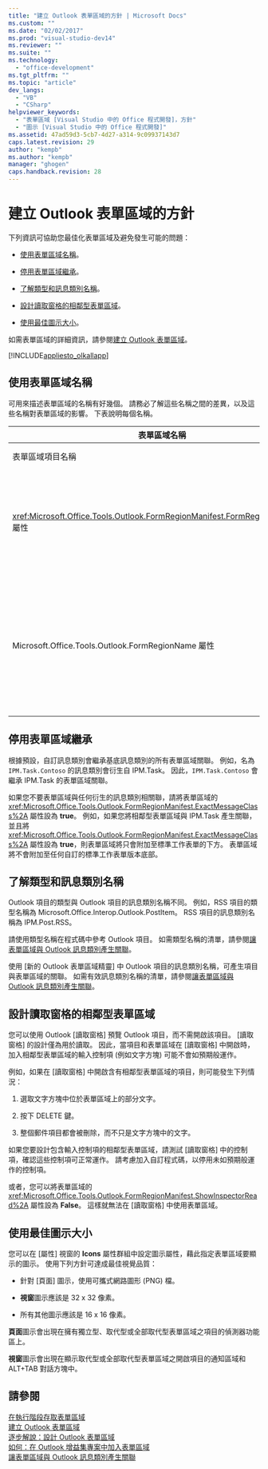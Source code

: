 ```yaml
---
title: "建立 Outlook 表單區域的方針 | Microsoft Docs"
ms.custom: ""
ms.date: "02/02/2017"
ms.prod: "visual-studio-dev14"
ms.reviewer: ""
ms.suite: ""
ms.technology: 
  - "office-development"
ms.tgt_pltfrm: ""
ms.topic: "article"
dev_langs: 
  - "VB"
  - "CSharp"
helpviewer_keywords: 
  - "表單區域 [Visual Studio 中的 Office 程式開發]，方針"
  - "圖示 [Visual Studio 中的 Office 程式開發]"
ms.assetid: 47ad59d3-5cb7-4d27-a314-9c09937143d7
caps.latest.revision: 29
author: "kempb"
ms.author: "kempb"
manager: "ghogen"
caps.handback.revision: 28
---
```

# 建立 Outlook 表單區域的方針
  下列資訊可協助您最佳化表單區域及避免發生可能的問題：  
  
-   [使用表單區域名稱](#UsingFormRegions)。  
  
-   [停用表單區域繼承](#DisablingInheritance)。  
  
-   [了解類型和訊息類別名稱](#ClassNames)。  
  
-   [設計讀取窗格的相鄰型表單區域](#ReadingPane)。  
  
-   [使用最佳圖示大小](#UsingOptimal)。  
  
 如需表單區域的詳細資訊，請參閱[建立 Outlook 表單區域](../vsto/creating-outlook-form-regions.md)。  
  
 [!INCLUDE[appliesto_olkallapp](../vsto/includes/appliesto-olkallapp-md.md)]  
  
##  <a name="UsingFormRegions"></a> 使用表單區域名稱  
 可用來描述表單區域的名稱有好幾個。 請務必了解這些名稱之間的差異，以及這些名稱對表單區域的影響。 下表說明每個名稱。  
  
|表單區域名稱|描述|  
|------------|--------|  
|表單區域項目名稱|這個名稱是您在 \[加入新項目\] 對話方塊中為 \[Outlook 表單區域\] 指定的名稱。 這也是出現在方案總管中表單區域程式碼檔的名稱。|  
|<xref:Microsoft.Office.Tools.Outlook.FormRegionManifest.FormRegionName%2A> 屬性|您會在 \[新的 Outlook 表單區域精靈\] 的 \[提供描述文字和選取顯示設定\] 頁面中指定這個名稱。 這個名稱會顯示為 \[屬性\] 視窗中的 **FormRegionName** 屬性。<br /><br /> 使用 <xref:Microsoft.Office.Tools.Outlook.FormRegionManifest.FormRegionName%2A> 屬性指定識別 Outlook 使用者介面 \(UI\) 中表單區域的標籤。 針對獨立型表單區域，這個名稱會顯示為 Outlook 項目之功能區上的按鈕。<br /><br /> 針對相鄰型表單區域，這個名稱會顯示為表單區域上方的標題文字。|  
|Microsoft.Office.Tools.Outlook.FormRegionName 屬性|當您將 \[Outlook 表單區域\] 項目加入專案時，Visual Studio 會將這個屬性設為表單區域的完整名稱。 預設的完整名稱是 VSTO 增益集名稱，再接一個點，後接表單區域名稱，例如 `OutlookAddIn1.FormRegion1`。<br /><br /> 這個完整名稱也會顯示為表單區域 Factory 類別頂端的屬性。<br /><br /> 使用 Microsoft.Office.Tools.Outlook.FormRegionName 屬性唯一識別所有 Outlook VSTO 增益集中的表單區域。 您無法藉由重新命名表單區域或變更 <xref:Microsoft.Office.Tools.Outlook.FormRegionManifest.FormRegionName%2A> 屬性的方式變更 Microsoft.Office.Tools.Outlook.FormRegionName 屬性值。 若要變更這個名稱，您必須修改表單區域程式碼檔中的 Microsoft.Office.Tools.Outlook.FormRegionName 屬性。|  
  
##  <a name="DisablingInheritance"></a> 停用表單區域繼承  
 根據預設，自訂訊息類別會繼承基底訊息類別的所有表單區域關聯。 例如，名為 `IPM.Task.Contoso` 的訊息類別會衍生自 IPM.Task。 因此，`IPM.Task.Contoso` 會繼承 IPM.Task 的表單區域關聯。  
  
 如果您不要表單區域與任何衍生的訊息類別相關聯，請將表單區域的 <xref:Microsoft.Office.Tools.Outlook.FormRegionManifest.ExactMessageClass%2A> 屬性設為 **true**。 例如，如果您將相鄰型表單區域與 IPM.Task 產生關聯，並且將 <xref:Microsoft.Office.Tools.Outlook.FormRegionManifest.ExactMessageClass%2A> 屬性設為 **true**，則表單區域將只會附加至標準工作表單的下方。 表單區域將不會附加至任何自訂的標準工作表單版本底部。  
  
##  <a name="ClassNames"></a> 了解類型和訊息類別名稱  
 Outlook 項目的類型與 Outlook 項目的訊息類別名稱不同。 例如，RSS 項目的類型名稱為 Microsoft.Office.Interop.Outlook.PostItem。 RSS 項目的訊息類別名稱為 IPM.Post.RSS。  
  
 請使用類型名稱在程式碼中參考 Outlook 項目。 如需類型名稱的清單，請參閱[讓表單區域與 Outlook 訊息類別產生關聯](../vsto/associating-a-form-region-with-an-outlook-message-class.md)。  
  
 使用 \[新的 Outlook 表單區域精靈\] 中 Outlook 項目的訊息類別名稱，可產生項目與表單區域的關聯。 如需有效訊息類別名稱的清單，請參閱[讓表單區域與 Outlook 訊息類別產生關聯](../vsto/associating-a-form-region-with-an-outlook-message-class.md)。  
  
##  <a name="ReadingPane"></a> 設計讀取窗格的相鄰型表單區域  
 您可以使用 Outlook \[讀取窗格\] 預覽 Outlook 項目，而不需開啟該項目。 \[讀取窗格\] 的設計僅為用於讀取。 因此，當項目和表單區域在 \[讀取窗格\] 中開啟時，加入相鄰型表單區域的輸入控制項 \(例如文字方塊\) 可能不會如預期般運作。  
  
 例如，如果在 \[讀取窗格\] 中開啟含有相鄰型表單區域的項目，則可能發生下列情況：  
  
1.  選取文字方塊中位於表單區域上的部分文字。  
  
2.  按下 DELETE 鍵。  
  
3.  整個郵件項目都會被刪除，而不只是文字方塊中的文字。  
  
 如果您要設計包含輸入控制項的相鄰型表單區域，請測試 \[讀取窗格\] 中的控制項，確認這些控制項可正常運作。 請考慮加入自訂程式碼，以停用未如預期般運作的控制項。  
  
 或者，您可以將表單區域的 <xref:Microsoft.Office.Tools.Outlook.FormRegionManifest.ShowInspectorRead%2A> 屬性設為 **False**。 這樣就無法在 \[讀取窗格\] 中使用表單區域。  
  
##  <a name="UsingOptimal"></a> 使用最佳圖示大小  
 您可以在 \[屬性\] 視窗的 **Icons** 屬性群組中設定圖示屬性，藉此指定表單區域要顯示的圖示。 使用下列方針可達成最佳視覺品質：  
  
-   針對 \[頁面\] 圖示，使用可攜式網路圖形 \(PNG\) 檔。  
  
-   **視窗**圖示應該是 32 x 32 像素。  
  
-   所有其他圖示應該是 16 x 16 像素。  
  
 **頁面**圖示會出現在擁有獨立型、取代型或全部取代型表單區域之項目的偵測器功能區上。  
  
 **視窗**圖示會出現在顯示取代型或全部取代型表單區域之開啟項目的通知區域和 ALT\+TAB 對話方塊中。  
  
## 請參閱  
 [在執行階段存取表單區域](../vsto/accessing-a-form-region-at-run-time.md)   
 [建立 Outlook 表單區域](../vsto/creating-outlook-form-regions.md)   
 [逐步解說：設計 Outlook 表單區域](../vsto/walkthrough-designing-an-outlook-form-region.md)   
 [如何：在 Outlook 增益集專案中加入表單區域](../vsto/how-to-add-a-form-region-to-an-outlook-add-in-project.md)   
 [讓表單區域與 Outlook 訊息類別產生關聯](../vsto/associating-a-form-region-with-an-outlook-message-class.md)  
  
  